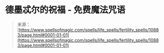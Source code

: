 <!--yml

类别：未分类

日期：2024年06月12日 18:47:44

-->

# 德墨忒尔的祝福 - 免费魔法咒语

> 来源：[https://www.spellsofmagic.com/spells/life_spells/fertility_spells/10883/page.html#0001-01-01](https://www.spellsofmagic.com/spells/life_spells/fertility_spells/10883/page.html#0001-01-01)
